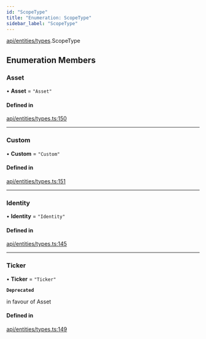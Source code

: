 ```yaml
---
id: "ScopeType"
title: "Enumeration: ScopeType"
sidebar_label: "ScopeType"
---
```


[api/entities/types](../../../../../modules/API/Entities/Types/Types.md).ScopeType

## Enumeration Members

### Asset

• **Asset** = ``"Asset"``

#### Defined in

[api/entities/types.ts:150](https://github.com/PolymeshAssociation/polymesh-sdk/blob/c8da9dfce/src/api/entities/types.ts#L150)

___

### Custom

• **Custom** = ``"Custom"``

#### Defined in

[api/entities/types.ts:151](https://github.com/PolymeshAssociation/polymesh-sdk/blob/c8da9dfce/src/api/entities/types.ts#L151)

___

### Identity

• **Identity** = ``"Identity"``

#### Defined in

[api/entities/types.ts:145](https://github.com/PolymeshAssociation/polymesh-sdk/blob/c8da9dfce/src/api/entities/types.ts#L145)

___

### Ticker

• **Ticker** = ``"Ticker"``

**`Deprecated`**

in favour of Asset

#### Defined in

[api/entities/types.ts:149](https://github.com/PolymeshAssociation/polymesh-sdk/blob/c8da9dfce/src/api/entities/types.ts#L149)
